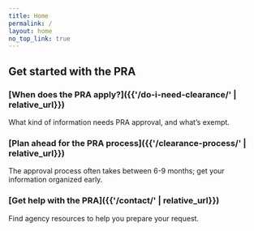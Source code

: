 ```yaml
---
title: Home
permalink: /
layout: home
no_top_link: true
---
```


## Get started with the PRA

<div class="grid-row grid-gap">
  <div class="tablet:grid-col-4" markdown="1">

### [When does the PRA apply?]({{'/do-i-need-clearance/' | relative_url}})

What kind of information needs PRA approval, and what’s exempt.

  </div>
  <div class="tablet:grid-col-4" markdown="1">

### [Plan ahead for the PRA process]({{'/clearance-process/' | relative_url}})

The approval process often takes between 6-9 months; get your information organized early.

  </div>
  <div class="tablet:grid-col-4" markdown="1">
  
### [Get help with the PRA]({{'/contact/' | relative_url}})
Find agency resources to help you prepare your request.

  </div>
</div>
